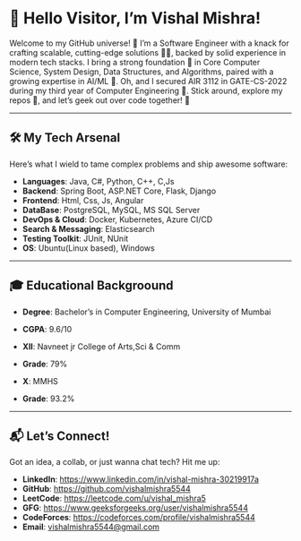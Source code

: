 # 👋 Hello Visitor, I’m Vishal Mishra!  
Welcome to my GitHub universe! 🎉 I’m a Software Engineer with a knack for crafting scalable, cutting-edge solutions 🧑‍💻, backed by solid experience in modern tech stacks. I bring a strong foundation 🚀 in Core Computer Science, System Design, Data Structures, and Algorithms, paired with a growing expertise in AI/ML 🤖. Oh, and I secured AIR 3112 in GATE-CS-2022 during my third year of Computer Engineering 💪. Stick around, explore my repos 📂, and let’s geek out over code together! 🤝

---

## 🛠️ My Tech Arsenal  
Here’s what I wield to tame complex problems and ship awesome software:  
- **Languages**: Java, C#, Python, C++, C,Js
- **Backend**: Spring Boot, ASP.NET Core, Flask, Django 
- **Frontend**: Html, Css, Js, Angular  
- **DataBase**: PostgreSQL, MySQL, MS SQL Server  
- **DevOps & Cloud**: Docker, Kubernetes, Azure CI/CD  
- **Search & Messaging**: Elasticsearch  
- **Testing Toolkit**: JUnit, NUnit
- **OS**: Ubuntu(Linux based), Windows  

---

## 🎓 Educational Backgroound  
- **Degree**: Bachelor’s in Computer Engineering, University of Mumbai  
- **CGPA**: 9.6/10 

- **XII**: Navneet jr College of Arts,Sci & Comm
- **Grade**: 79%

- **X**: MMHS
- **Grade**: 93.2%

---

## 📬 Let’s Connect!  
Got an idea, a collab, or just wanna chat tech? Hit me up:  
- **LinkedIn**: https://www.linkedin.com/in/vishal-mishra-30219917a
- **GitHub**: https://github.com/vishalmishra5544
- **LeetCode**: https://leetcode.com/u/vishal_mishra5
- **GFG**: https://www.geeksforgeeks.org/user/vishalmishra5544
- **CodeForces**: https://codeforces.com/profile/vishalmishra5544
- **Email**: vishalmishra5544@gmail.com


